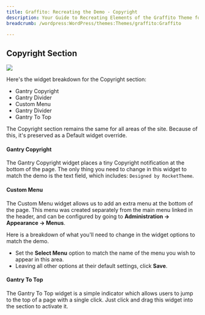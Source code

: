 ```yaml
---
title: Graffito: Recreating the Demo - Copyright
description: Your Guide to Recreating Elements of the Graffito Theme for WordPress
breadcrumb: /wordpress:WordPress/themes:Themes/graffito:Graffito

---
```


Copyright Section
-----
![][demo2]

Here's the widget breakdown for the Copyright section:

* Gantry Copyright
* Gantry Divider
* Custom Menu
* Gantry Divider
* Gantry To Top

The Copyright section remains the same for all areas of the site. Because of this, it's preserved as a Default widget override.

#### Gantry Copyright
The Gantry Copyright widget places a tiny Copyright notification at the bottom of the page. The only thing you need to change in this widget to match the demo is the text field, which includes: `Designed by RocketTheme`. 

#### Custom Menu
The Custom Menu widget allows us to add an extra menu at the bottom of the page. This menu was created separately from the main menu linked in the header, and can be configured by going to **Administration -> Appearance -> Menus**.

Here is a breakdown of what you'll need to change in the widget options to match the demo.

* Set the **Select Menu** option to match the name of the menu you wish to appear in this area.
* Leaving all other options at their default settings, click **Save**.

#### Gantry To Top
The Gantry To Top widget is a simple indicator which allows users to jump to the top of a page with a single click. Just click and drag this widget into the section to activate it.

[demo2]: assets/wp_graffito_demo_2.jpeg